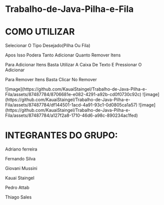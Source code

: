 # Trabalho-de-Java-Pilha-e-Fila
<h1>COMO UTILIZAR</h1>

<p>Selecionar O Tipo Desejado(Pilha Ou Fila)</p>
<p>Apos Isso Podera Tanto Adicionar Quanto Remover Itens</p>
<p>Para Adicionar Itens Basta Utilizar A Caixa De Texto E Pressionar O Adicionar</p>
<p>Para Remover Itens Basta Clicar No Remover</p>
![image](https://github.com/KauaiStaingel/Trabalho-de-Java-Pilha-e-Fila/assets/87487784/8706681e-e082-4291-a92b-cd0f0730c92c)
![image](https://github.com/KauaiStaingel/Trabalho-de-Java-Pilha-e-Fila/assets/87487784/df144501-1acd-4a91-93c1-0d0805ca1a57)
![image](https://github.com/KauaiStaingel/Trabalho-de-Java-Pilha-e-Fila/assets/87487784/a127f2a8-1710-46d6-a98c-890234ac1fed)

<h1>INTEGRANTES DO GRUPO:</h1>

<p>Adriano ferreira</p>
<p>Fernando Silva</p>
<p>Giovani Mussini</p>
<p>Kauai Staingel</p>
<p>Pedro Attab</p>
<p>Thiago Sales</p>


